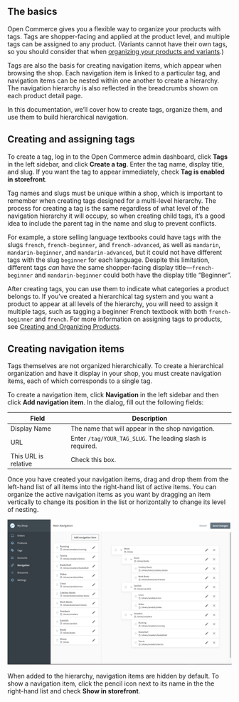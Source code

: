 ## The basics

Open Commerce gives you a flexible way to organize your products with tags. Tags are shopper-facing and applied at the product level, and multiple tags can be assigned to any product. (Variants cannot have their own tags, so you should consider that when [organizing your products and variants](/open-commerce/docs/creating-organizing-products/).) 

Tags are also the basis for creating navigation items, which appear when browsing the shop. Each navigation item is linked to a particular tag, and navigation items can be nested within one another to create a hierarchy. The navigation hierarchy is also reflected in the breadcrumbs shown on each product detail page.

In this documentation, we’ll cover how to create tags, organize them, and use them to build hierarchical navigation. 

## Creating and assigning tags

To create a tag, log in to the Open Commerce admin dashboard, click **Tags** in the left sidebar, and click **Create a tag**. Enter the tag name, display title, and slug. If you want the tag to appear immediately, check **Tag is enabled in storefront**.

Tag names and slugs must be unique within a shop, which is important to remember when creating tags designed for a multi-level hierarchy. The process for creating a tag is the same regardless of what level of the navigation hierarchy it will occupy, so when creating child tags, it’s a good idea to include the parent tag in the name and slug to prevent conflicts. 

For example, a store selling language textbooks could have tags with the slugs `french`, `french-beginner`, and `french-advanced`, as well as `mandarin`, `mandarin-beginner`, and `mandarin-advanced`, but it could not have different tags with the slug `beginner` for each language. Despite this limitation, different tags _can_ have the same shopper-facing display title—`french-beginner` and `mandarin-beginner` could both have the display title “Beginner”.

After creating tags, you can use them to indicate what categories a product belongs to. If you’ve created a hierarchical tag system and you want a product to appear at all levels of the hierarchy, you will need to assign it multiple tags, such as tagging a beginner French textbook with both `french-beginner` and `french`. For more information on assigning tags to products, see [Creating and Organizing Products](/open-commerce/docs/creating-organizing-products/).

## Creating navigation items

Tags themselves are not organized hierarchically. To create a hierarchical organization and have it display in your shop, you must create navigation items, each of which corresponds to a single tag. 

To create a navigation item, click **Navigation** in the left sidebar and then click **Add navigation item**. In the dialog, fill out the following fields:

| Field | Description |
|-------|-------------|
|Display Name|The name that will appear in the shop navigation.|
|URL|Enter `/tag/YOUR_TAG_SLUG`. The leading slash is required.|
|This URL is relative|Check this box.|
	
Once you have created your navigation items, drag and drop them from the left-hand list of all items into the right-hand list of active items. You can organize the active navigation items as you want by dragging an item vertically to change its position in the list or horizontally to change its level of nesting.

![Organizing navigation items](tags-navigation--navigation-items.png)

When added to the hierarchy, navigation items are hidden by default. To show a navigation item, click the pencil icon next to its name in the the right-hand list and check **Show in storefront**.
